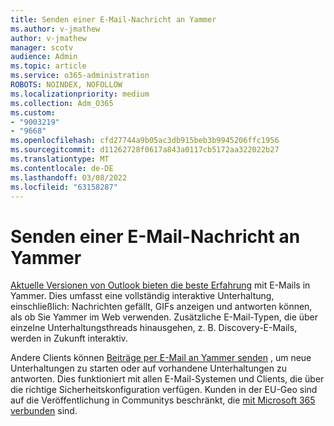 ```yaml
---
title: Senden einer E-Mail-Nachricht an Yammer
ms.author: v-jmathew
author: v-jmathew
manager: scotv
audience: Admin
ms.topic: article
ms.service: o365-administration
ROBOTS: NOINDEX, NOFOLLOW
ms.localizationpriority: medium
ms.collection: Adm_O365
ms.custom:
- "9003219"
- "9668"
ms.openlocfilehash: cfd27744a9b05ac3db915beb3b9945206ffc1956
ms.sourcegitcommit: d11262728f0617a843a0117cb5172aa322022b27
ms.translationtype: MT
ms.contentlocale: de-DE
ms.lasthandoff: 03/08/2022
ms.locfileid: "63158287"
---
```

# <a name="post-to-yammer-by-sending-an-email-message"></a>Senden einer E-Mail-Nachricht an Yammer

[Aktuelle Versionen von Outlook bieten die beste Erfahrung](https://support.microsoft.com/office/work-with-yammer-from-outlook-fd695485-225b-410f-b24a-17f971b46b25) mit E-Mails in Yammer. Dies umfasst eine vollständig interaktive Unterhaltung, einschließlich: Nachrichten gefällt, GIFs anzeigen und antworten können, als ob Sie Yammer im Web verwenden. Zusätzliche E-Mail-Typen, die über einzelne Unterhaltungsthreads hinausgehen, z. B. Discovery-E-Mails, werden in Zukunft interaktiv.

Andere Clients können [Beiträge per E-Mail an Yammer senden](https://support.microsoft.com/office/new-yammer-post-to-yammer-by-sending-an-email-message-830e6825-56f6-4169-a6b9-1b3ca0cdad4d) , um neue Unterhaltungen zu starten oder auf vorhandene Unterhaltungen zu antworten. Dies funktioniert mit allen E-Mail-Systemen und Clients, die über die richtige Sicherheitskonfiguration verfügen. Kunden in der EU-Geo sind auf die Veröffentlichung in Communitys beschränkt, die [mit Microsoft 365 verbunden](https://docs.microsoft.com/yammer/manage-yammer-groups/yammer-and-office-365-groups) sind.
